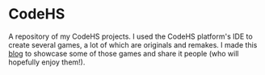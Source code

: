 # CodeHS
A repository of my CodeHS projects. I used the CodeHS platform's IDE to create several games, a lot of which are originals and remakes. I made this [blog](https://coder58.wixsite.com/gamesofcode) to showcase some of those games and share it people (who will hopefully enjoy them!). 

